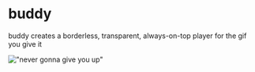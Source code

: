 # buddy
buddy creates a borderless, transparent, always-on-top player for the gif you give it

!["never gonna give you up"]("./example.gif")